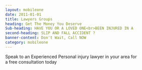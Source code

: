 ```yaml
---
layout: mobileone
date: 2011-01-01
title: Lawyers Groups
heading: Get The Money You Deserve
Sub-heading: HAVE YOU OR A LOVED ONE<br>BEEN INJURED IN A
second-heading: SLIP AND FALL ACCIDENT ?
banner-content: Don't Wait, Call NOW
category: mobileone
---
```

Speak to an Experienced Personal injury lawyer in your area for <br><span>a free consultation today</span>
